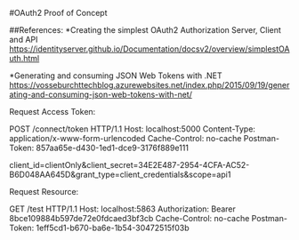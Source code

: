 #OAuth2 Proof of Concept

##References:
*Creating the simplest OAuth2 Authorization Server, Client and API
https://identityserver.github.io/Documentation/docsv2/overview/simplestOAuth.html

*Generating and consuming JSON Web Tokens with .NET
https://vosseburchttechblog.azurewebsites.net/index.php/2015/09/19/generating-and-consuming-json-web-tokens-with-net/


Request Access Token:

POST /connect/token HTTP/1.1
Host: localhost:5000
Content-Type: application/x-www-form-urlencoded
Cache-Control: no-cache
Postman-Token: 857aa65e-d430-1ed1-dce9-3176f889e111

client_id=clientOnly&client_secret=34E2E487-2954-4CFA-AC52-B6D048AA645D&grant_type=client_credentials&scope=api1


Request Resource:

GET /test HTTP/1.1
Host: localhost:5863
Authorization: Bearer 8bce109884b597de72e0fdcaed3bf3cb
Cache-Control: no-cache
Postman-Token: 1eff5cd1-b670-ba6e-1b54-30472515f03b

